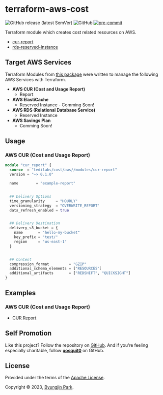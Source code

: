 # terraform-aws-cost

![GitHub release (latest SemVer)](https://img.shields.io/github/v/release/tedilabs/terraform-aws-cost?color=blue&sort=semver&style=flat-square)
![GitHub](https://img.shields.io/github/license/tedilabs/terraform-aws-cost?color=blue&style=flat-square)
[![pre-commit](https://img.shields.io/badge/pre--commit-enabled-brightgreen?logo=pre-commit&logoColor=white&style=flat-square)](https://github.com/pre-commit/pre-commit)

Terraform module which creates cost related resources on AWS.

- [cur-report](./modules/cur-report)
- [rds-reserved-instance](./modules/rds-reserved-instance)


## Target AWS Services

Terraform Modules from [this package](https://github.com/tedilabs/terraform-aws-cost) were written to manage the following AWS Services with Terraform.

- **AWS CUR (Cost and Usage Report)**
  - Report
- **AWS ElastiCache**
  - Reserved Instance - Comming Soon!
- **AWS RDS (Relational Database Service)**
  - Reserved Instance
- **AWS Savings Plan**
  - Comming Soon!


## Usage

### AWS CUR (Cost and Usage Report)

```tf
module "cur_report" {
  source  = "tedilabs/cost/aws//modules/cur-report"
  version = "~> 0.1.0"

  name        = "example-report"


  ## Delivery Options
  time_granularity     = "HOURLY"
  versioning_strategy  = "OVERWRITE_REPORT"
  data_refresh_enabled = true


  ## Delivery Destination
  delivery_s3_bucket = {
    name       = "hello-my-bucket"
    key_prefix = "test/"
    region     = "us-east-1"
  }


  ## Content
  compression_format         = "GZIP"
  additional_schema_elements = ["RESOURCES"]
  additional_artifacts       = ["REDSHIFT", "QUICKSIGHT"]
}
```


## Examples

### AWS CUR (Cost and Usage Report)

- [CUR Report](./examples/cur-report)


## Self Promotion

Like this project? Follow the repository on [GitHub](https://github.com/tedilabs/terraform-aws-cost). And if you're feeling especially charitable, follow **[posquit0](https://github.com/posquit0)** on GitHub.


## License

Provided under the terms of the [Apache License](LICENSE).

Copyright © 2023, [Byungjin Park](https://www.posquit0.com).
